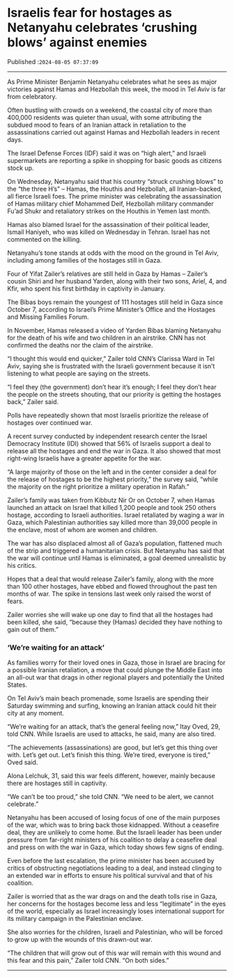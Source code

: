 # Israelis fear for hostages as Netanyahu celebrates ‘crushing blows’ against enemies

Published :`2024-08-05 07:37:09`

---

As Prime Minister Benjamin Netanyahu celebrates what he sees as major victories against Hamas and Hezbollah this week, the mood in Tel Aviv is far from celebratory.

Often bustling with crowds on a weekend, the coastal city of more than 400,000 residents was quieter than usual, with some attributing the subdued mood to fears of an Iranian attack in retaliation to the assassinations carried out against Hamas and Hezbollah leaders in recent days.

The Israel Defense Forces (IDF) said it was on “high alert,” and Israeli supermarkets are reporting a spike in shopping for basic goods as citizens stock up.

On Wednesday, Netanyahu said that his country “struck crushing blows” to the “the three H’s” – Hamas, the Houthis and Hezbollah, all Iranian-backed, all fierce Israeli foes. The prime minister was celebrating the assassination of Hamas military chief Mohammed Deif, Hezbollah military commander Fu’ad Shukr and retaliatory strikes on the Houthis in Yemen last month.

Hamas also blamed Israel for the assassination of their political leader, Ismail Haniyeh, who was killed on Wednesday in Tehran. Israel has not commented on the killing.

Netanyahu’s tone stands at odds with the mood on the ground in Tel Aviv, including among families of the hostages still in Gaza.

Four of Yifat Zailer’s relatives are still held in Gaza by Hamas – Zailer’s cousin Shiri and her husband Yarden, along with their two sons, Ariel, 4, and Kfir, who spent his first birthday in captivity in January.

The Bibas boys remain the youngest of 111 hostages still held in Gaza since October 7, according to Israel’s Prime Minister’s Office and the Hostages and Missing Families Forum.

In November, Hamas released a video of Yarden Bibas blaming Netanyahu for the death of his wife and two children in an airstrike. CNN has not confirmed the deaths nor the claim of the airstrike.

“I thought this would end quicker,” Zailer told CNN’s Clarissa Ward in Tel Aviv, saying she is frustrated with the Israeli government because it isn’t listening to what people are saying on the streets.

“I feel they (the government) don’t hear it’s enough; I feel they don’t hear the people on the streets shouting, that our priority is getting the hostages back,” Zailer said.

Polls have repeatedly shown that most Israelis prioritize the release of hostages over continued war.

A recent survey conducted by independent research center the Israel Democracy Institute (IDI) showed that 56% of Israelis support a deal to release all the hostages and end the war in Gaza. It also showed that most right-wing Israelis have a greater appetite for the war.

“A large majority of those on the left and in the center consider a deal for the release of hostages to be the highest priority,” the survey said, “while the majority on the right prioritize a military operation in Rafah.”

Zailer’s family was taken from Kibbutz Nir Or on October 7, when Hamas launched an attack on Israel that killed 1,200 people and took 250 others hostage, according to Israeli authorities. Israel retaliated by waging a war in Gaza, which Palestinian authorities say killed more than 39,000 people in the enclave, most of whom are women and children.

The war has also displaced almost all of Gaza’s population, flattened much of the strip and triggered a humanitarian crisis. But Netanyahu has said that the war will continue until Hamas is eliminated, a goal deemed unrealistic by his critics.

Hopes that a deal that would release Zailer’s family, along with the more than 100 other hostages, have ebbed and flowed throughout the past ten months of war. The spike in tensions last week only raised the worst of fears.

Zailer worries she will wake up one day to find that all the hostages had been killed, she said, “because they (Hamas) decided they have nothing to gain out of them.”

### ‘We’re waiting for an attack’

As families worry for their loved ones in Gaza, those in Israel are bracing for a possible Iranian retaliation, a move that could plunge the Middle East into an all-out war that drags in other regional players and potentially the United States.

On Tel Aviv’s main beach promenade, some Israelis are spending their Saturday swimming and surfing, knowing an Iranian attack could hit their city at any moment.

“We’re waiting for an attack, that’s the general feeling now,” Itay Oved, 29, told CNN. While Israelis are used to attacks, he said, many are also tired.

“The achievements (assassinations) are good, but let’s get this thing over with. Let’s get out. Let’s finish this thing. We’re tired, everyone is tired,” Oved said.

Alona Lelchuk, 31, said this war feels different, however, mainly because there are hostages still in captivity.

“We can’t be too proud,” she told CNN. “We need to be alert, we cannot celebrate.”

Netanyahu has been accused of losing focus of one of the main purposes of the war, which was to bring back those kidnapped. Without a ceasefire deal, they are unlikely to come home. But the Israeli leader has been under pressure from far-right ministers of his coalition to delay a ceasefire deal and press on with the war in Gaza, which today shows few signs of ending.

Even before the last escalation, the prime minister has been accused by critics of obstructing negotiations leading to a deal, and instead clinging to an extended war in efforts to ensure his political survival and that of his coalition.

Zailer is worried that as the war drags on and the death tolls rise in Gaza, her concerns for the hostages become less and less “legitimate” in the eyes of the world, especially as Israel increasingly loses international support for its military campaign in the Palestinian enclave.

She also worries for the children, Israeli and Palestinian, who will be forced to grow up with the wounds of this drawn-out war.

“The children that will grow out of this war will remain with this wound and this fear and this pain,” Zailer told CNN. “On both sides.”

---

